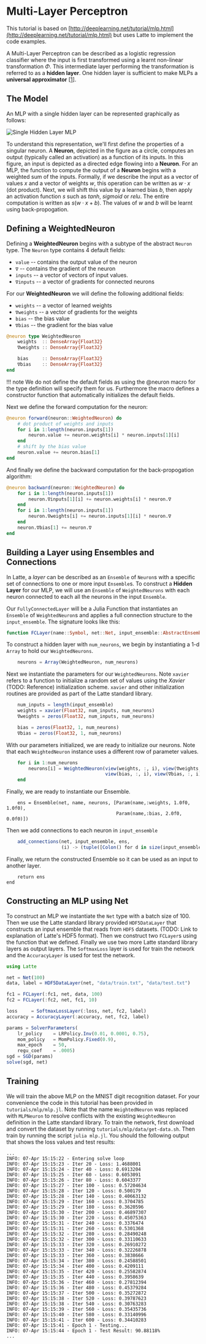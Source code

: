 # Multi-Layer Perceptron

This tutorial is based on [http://deeplearning.net/tutorial/mlp.html](http://deeplearning.net/tutorial/mlp.html) but uses Latte to implement the code examples.  

A Multi-Layer Perceptron can be described as a logistic regression classifier where the input is first transformed using a learnt non-linear transformation $\Phi$.  This intermediate layer performing the transformation is referred to as a **hidden layer**.  One hidden layer is sufficient to make MLPs a **universal approximator** [[1][1]].  

## The Model
An MLP with a single hidden layer can be represented graphically as follows:

![Single Hidden Layer MLP](http://deeplearning.net/tutorial/_images/mlp.png)

To understand this representation, we'll first define the properties of a singular neuron.  A **Neuron**, depicted in the figure as a circle, computes an output (typically called an activation) as a function of its inputs.  In this figure, an input is depicted as a directed edge flowing into a **Neuron**.  For an MLP, the function to compute the output of a **Neuron** begins with a weighted sum of the inputs.  Formally, if we describe the input as a vector of values $x$ and a vector of weights $w$, this operation can be written as $w \cdot x$ (dot product).  Next, we will shift this value by a learned bias $b$, then apply an activation function $s$ such as $tanh$, $sigmoid$ or $relu$.  The entire computation is written as $s(w \cdot x + b)$.  The values of $w$ and $b$ will be learnt using back-propogation.

## Defining a WeightedNeuron
Defining a **WeightedNeuron** begins with a subtype of the abstract `Neuron` type.  The `Neuron` type contains 4 default fields:

- `value`    -- contains the output value of the neuron
- `∇`        -- contains the gradient of the neuron
- `inputs`   -- a vector of vectors of input values.
- `∇inputs`  -- a vector of gradients for connected neurons

For our **WeightedNeuron** we will define the following additional fields:

- `weights`  -- a vector of learned weights
- `∇weights` -- a vector of gradients for the weights
- `bias`     -- the bias value
- `∇bias`    -- the gradient for the bias value

```julia
@neuron type WeightedNeuron
    weights  :: DenseArray{Float32}
    ∇weights :: DenseArray{Float32}

    bias     :: DenseArray{Float32}
    ∇bias    :: DenseArray{Float32}
end
```

!!! note
    We do not define the default fields as using the @neuron macro for the type definition will specify them for us.  Furthermore the macro defines a constructor function that automatically initializes the default fields.

Next we define the forward computation for the neuron:
```julia
@neuron forward(neuron::WeightedNeuron) do
    # dot product of weights and inputs
    for i in 1:length(neuron.inputs[1])
        neuron.value += neuron.weights[i] * neuron.inputs[1][i]
    end
    # shift by the bias value
    neuron.value += neuron.bias[1]
end
```

And finally we define the backward computation for the back-propogation algorithm:

```julia
@neuron backward(neuron::WeightedNeuron) do
    for i in 1:length(neuron.inputs[1])
        neuron.∇inputs[1][i] += neuron.weights[i] * neuron.∇
    end
    for i in 1:length(neuron.inputs[1])
        neuron.∇weights[i] += neuron.inputs[1][i] * neuron.∇
    end
    neuron.∇bias[1] += neuron.∇
end
```

## Building a Layer using Ensembles and Connections
In Latte, a *layer* can be described as an `Ensemble` of `Neuron`s with a specific set of connections to one or more input `Ensemble`s.  To construct a **Hidden Layer** for our MLP, we will use an `Ensemble` of `WeightedNeurons` with each neuron connected to each all the neurons in the input `Ensemble`.

Our `FullyConnectedLayer` will be a Julia Function that instantiates an `Ensemble` of `WeightedNeuron`s and applies a full connection structure to the `input_ensemble`.  The signature looks like this:

```julia
function FCLayer(name::Symbol, net::Net, input_ensemble::AbstractEnsemble, num_neurons::Int)
```

To construct a hidden layer with `num_neurons`, we begin by instantiating a 1-d `Array` to hold our `WeightedNeurons`.

```julia
    neurons = Array(WeightedNeuron, num_neurons)
```

Next we instantiate the parameters for our `WeightedNeurons`.  Note `xavier` refers to a function to initialize a random set of values using the *Xavier* (TODO: Reference) initialization scheme.  `xavier` and other initialization routines are provided as part of the Latte standard library.

```julia
    num_inputs = length(input_ensemble)
    weights = xavier(Float32, num_inputs, num_neurons)
    ∇weights = zeros(Float32, num_inputs, num_neurons)

    bias = zeros(Float32, 1, num_neurons)
    ∇bias = zeros(Float32, 1, num_neurons)
```

With our parameters initialized, we are ready to initialize our neurons.  Note that each `WeightedNeuron` instance uses a different row of parameter values.

```julia
    for i in 1:num_neurons
        neurons[i] = WeightedNeuron(view(weights, :, i), view(∇weights, :, i),
                                    view(bias, :, i), view(∇bias, :, i))
    end
```

Finally, we are ready to instantiate our Ensemble.

```
    ens = Ensemble(net, name, neurons, [Param(name,:weights, 1.0f0, 1.0f0), 
                                        Param(name,:bias, 2.0f0, 0.0f0)])
```

Then we add connections to each neuron in `input_ensemble`

```julia
    add_connections(net, input_ensemble, ens,
                    (i) -> (tuple([Colon() for d in size(input_ensemble)]... )))
```

Finally, we return the constructed Ensemble so it can be used as an input to another layer.
```
    return ens
end
```

## Constructing an MLP using Net
To construct an MLP we instantiate the `Net` type with a batch size of $100$.  Then we use the Latte standard library provided `HDF5DataLayer` that constructs an input ensemble that reads from `HDF5` datasets.  (TODO: Link to explanation of Latte's HDF5 format).  Then we construct two `FCLayer`s using the function that we defined.  Finally we use two more Latte standard library layers as output layers.  The `SoftmaxLoss` layer is used for train the network and the `AccuracyLayer` is used for test the network.
```julia
using Latte

net = Net(100)
data, label = HDF5DataLayer(net, "data/train.txt", "data/test.txt")

fc1 = FCLayer(:fc1, net, data, 100)
fc2 = FCLayer(:fc2, net, fc1, 10)

loss     = SoftmaxLossLayer(:loss, net, fc2, label)
accuracy = AccuracyLayer(:accuracy, net, fc2, label)

params = SolverParameters(
    lr_policy    = LRPolicy.Inv(0.01, 0.0001, 0.75),
    mom_policy   = MomPolicy.Fixed(0.9),
    max_epoch    = 50,
    regu_coef    = .0005)
sgd = SGD(params)
solve(sgd, net)
```

## Training
We will train the above MLP on the MNIST digit recognition dataset.  For your convenience the code in this tutorial has been provided in `tutorials/mlp/mlp.jl`.  Note that the name `WeightedNeuron` was replaced with `MLPNeuron` to resolve conflicts with the existing `WeightedNeuron` definition in the Latte standard library.  To train the network, first download and convert the dataset by running `tutorials/mlp/data/get-data.sh`.  Then train by running the script `julia mlp.jl`.  You should the following output that shows the loss values and test results:
```
...
INFO: 07-Apr 15:15:22 - Entering solve loop
INFO: 07-Apr 15:15:23 - Iter 20 - Loss: 1.4688001
INFO: 07-Apr 15:15:24 - Iter 40 - Loss: 0.6913204
INFO: 07-Apr 15:15:25 - Iter 60 - Loss: 0.6053091
INFO: 07-Apr 15:15:26 - Iter 80 - Loss: 0.6043377
INFO: 07-Apr 15:15:27 - Iter 100 - Loss: 0.57204634
INFO: 07-Apr 15:15:28 - Iter 120 - Loss: 0.500179
INFO: 07-Apr 15:15:28 - Iter 140 - Loss: 0.40663132
INFO: 07-Apr 15:15:29 - Iter 160 - Loss: 0.3704785
INFO: 07-Apr 15:15:29 - Iter 180 - Loss: 0.3620596
INFO: 07-Apr 15:15:30 - Iter 200 - Loss: 0.46897307
INFO: 07-Apr 15:15:30 - Iter 220 - Loss: 0.45075363
INFO: 07-Apr 15:15:31 - Iter 240 - Loss: 0.3376474
INFO: 07-Apr 15:15:31 - Iter 260 - Loss: 0.5301368
INFO: 07-Apr 15:15:32 - Iter 280 - Loss: 0.28490248
INFO: 07-Apr 15:15:32 - Iter 300 - Loss: 0.33110633
INFO: 07-Apr 15:15:33 - Iter 320 - Loss: 0.26910272
INFO: 07-Apr 15:15:33 - Iter 340 - Loss: 0.32226878
INFO: 07-Apr 15:15:33 - Iter 360 - Loss: 0.3838666
INFO: 07-Apr 15:15:34 - Iter 380 - Loss: 0.24588501
INFO: 07-Apr 15:15:34 - Iter 400 - Loss: 0.4209111
INFO: 07-Apr 15:15:35 - Iter 420 - Loss: 0.25582874
INFO: 07-Apr 15:15:35 - Iter 440 - Loss: 0.3958639
INFO: 07-Apr 15:15:36 - Iter 460 - Loss: 0.27812394
INFO: 07-Apr 15:15:36 - Iter 480 - Loss: 0.45379284
INFO: 07-Apr 15:15:37 - Iter 500 - Loss: 0.35272872
INFO: 07-Apr 15:15:38 - Iter 520 - Loss: 0.39787623
INFO: 07-Apr 15:15:38 - Iter 540 - Loss: 0.30763283
INFO: 07-Apr 15:15:39 - Iter 560 - Loss: 0.35435736
INFO: 07-Apr 15:15:40 - Iter 580 - Loss: 0.33140996
INFO: 07-Apr 15:15:41 - Iter 600 - Loss: 0.34410283
INFO: 07-Apr 15:15:41 - Epoch 1 - Testing...
INFO: 07-Apr 15:15:44 - Epoch 1 - Test Result: 90.88118%
...
```

[1]: http://www.sciencedirect.com/science/article/pii/0893608089900208 "Multilayer feedforward networks are universal approximators. Hornik et al. 1989"

